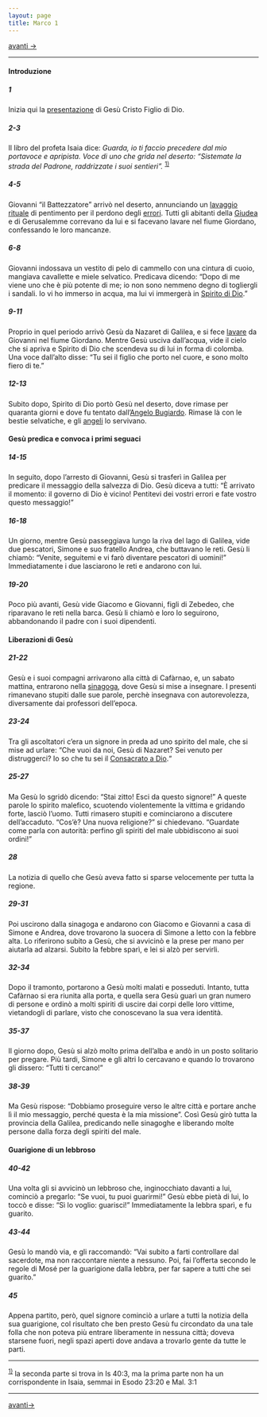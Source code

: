 ```yaml
---
layout: page
title: Marco 1
---
```


 [avanti ->](Mc02.html)
 
 ------------------------------------------------------------------------
 
#### Introduzione

##### 1

Inizia qui la <a href="http://www.pachialu.it/doku/doku.php?id=glossario#vangelo" class="wikilink1" title="glossario">presentazione</a> di Gesù Cristo Figlio di Dio.

##### 2-3

Il libro del profeta Isaia dice: *Guarda, io ti faccio precedere dal mio portavoce e apripista. Voce di uno che grida nel deserto: “Sistemate la strada del Padrone, raddrizzate i suoi sentieri”.* <sup><a href="#fn__1" id="fnt__1" class="fn_top">1)</a></sup>

##### 4-5

Giovanni “il Battezzatore” arrivò nel deserto, annunciando un <a href="http://www.pachialu.it/doku/doku.php?id=glossario#battesimo" class="wikilink1" title="glossario">lavaggio rituale</a> di pentimento per il perdono degli <a href="http://www.pachialu.it/doku/doku.php?id=glossario#peccato" class="wikilink1" title="glossario">errori</a>. Tutti gli abitanti della <a href="http://www.pachialu.it/doku/doku.php?id=giudea" class="wikilink2" title="giudea">Giudea</a> e di Gerusalemme correvano da lui e si facevano lavare nel fiume Giordano, confessando le loro mancanze.

##### 6-8

Giovanni indossava un vestito di pelo di cammello con una cintura di cuoio, mangiava cavallette e miele selvatico. Predicava dicendo: “Dopo di me viene uno che è più potente di me; io non sono nemmeno degno di togliergli i sandali. Io vi ho immerso in acqua, ma lui vi immergerà in <a href="http://www.pachialu.it/doku/doku.php?id=spirito_di_dio" class="wikilink2" title="spirito_di_dio">Spirito di Dio</a>.”

##### 9-11

Proprio in quel periodo arrivò Gesù da Nazaret di Galilea, e si fece <a href="http://www.pachialu.it/doku/doku.php?id=glossario#battesimo" class="wikilink1" title="glossario">lavare</a> da Giovanni nel fiume Giordano. Mentre Gesù usciva dall’acqua, vide il cielo che si apriva e Spirito di Dio che scendeva su di lui in forma di colomba. Una voce dall’alto disse: “Tu sei il figlio che porto nel cuore, e sono molto fiero di te.”

##### 12-13

Subito dopo, Spirito di Dio portò Gesù nel deserto, dove rimase per quaranta giorni e dove fu tentato dall’<a href="http://www.pachialu.it/doku/doku.php?id=angelo_bugiardo" class="wikilink2" title="angelo_bugiardo">Angelo Bugiardo</a>. Rimase là con le bestie selvatiche, e gli <a href="http://www.pachialu.it/doku/doku.php?id=glossario#angelo" class="wikilink1" title="glossario">angeli</a> lo servivano.


#### Gesù predica e convoca i primi seguaci

##### 14-15

In seguito, dopo l’arresto di Giovanni, Gesù si trasferì in Galilea per predicare il messaggio della salvezza di Dio. Gesù diceva a tutti: “È arrivato il momento: il governo di Dio è vicino! Pentitevi dei vostri errori e fate vostro questo messaggio!”

##### 16-18

Un giorno, mentre Gesù passeggiava lungo la riva del lago di Galilea, vide due pescatori, Simone e suo fratello Andrea, che buttavano le reti. Gesù li chiamò: “Venite, seguitemi e vi farò diventare pescatori di uomini!” Immediatamente i due lasciarono le reti e andarono con lui.

##### 19-20

Poco più avanti, Gesù vide Giacomo e Giovanni, figli di Zebedeo, che riparavano le reti nella barca. Gesù li chiamò e loro lo seguirono, abbandonando il padre con i suoi dipendenti.


#### Liberazioni di Gesù

##### 21-22

Gesù e i suoi compagni arrivarono alla città di Cafàrnao, e, un sabato mattina, entrarono nella <a href="http://www.pachialu.it/doku/doku.php?id=sinagoga" class="wikilink2" title="sinagoga">sinagoga</a>, dove Gesù si mise a insegnare. I presenti rimanevano stupiti dalle sue parole, perchè insegnava con autorevolezza, diversamente dai professori dell’epoca.

##### 23-24

Tra gli ascoltatori c’era un signore in preda ad uno spirito del male, che si mise ad urlare: “Che vuoi da noi, Gesù di Nazaret? Sei venuto per distruggerci? Io so che tu sei il <a href="http://www.pachialu.it/doku/doku.php?id=consacrato_a_dio" class="wikilink2" title="consacrato_a_dio">Consacrato a Dio</a>.“

##### 25-27

Ma Gesù lo sgridò dicendo: “Stai zitto! Esci da questo signore!” A queste parole lo spirito malefico, scuotendo violentemente la vittima e gridando forte, lasciò l’uomo. Tutti rimasero stupiti e cominciarono a discutere dell’accaduto. “Cos’è? Una nuova religione?” si chiedevano. “Guardate come parla con autorità: perfino gli spiriti del male ubbidiscono ai suoi ordini!”

##### 28

La notizia di quello che Gesù aveva fatto si sparse velocemente per tutta la regione.

##### 29-31

Poi uscirono dalla sinagoga e andarono con Giacomo e Giovanni a casa di Simone e Andrea, dove trovarono la suocera di Simone a letto con la febbre alta. Lo riferirono subito a Gesù, che si avvicinò e la prese per mano per aiutarla ad alzarsi. Subito la febbre sparì, e lei si alzò per servirli.

##### 32-34

Dopo il tramonto, portarono a Gesù molti malati e posseduti. Intanto, tutta Cafàrnao si era riunita alla porta, e quella sera Gesù guarì un gran numero di persone e ordinò a molti spiriti di uscire dai corpi delle loro vittime, vietandogli di parlare, visto che conoscevano la sua vera identità.

##### 35-37

Il giorno dopo, Gesù si alzò molto prima dell’alba e andò in un posto solitario per pregare. Più tardi, Simone e gli altri lo cercavano e quando lo trovarono gli dissero: “Tutti ti cercano!”

##### 38-39

Ma Gesù rispose: “Dobbiamo proseguire verso le altre città e portare anche lì il mio messaggio, perché questa è la mia missione”. Così Gesù girò tutta la provincia della Galilea, predicando nelle sinagoghe e liberando molte persone dalla forza degli spiriti del male.


#### Guarigione di un lebbroso

##### 40-42

Una volta gli si avvicinò un lebbroso che, inginocchiato davanti a lui, cominciò a pregarlo: “Se vuoi, tu puoi guarirmi!” Gesù ebbe pietà di lui, lo toccò e disse: “Sì lo voglio: guarisci!” Immediatamente la lebbra sparì, e fu guarito.

##### 43-44

Gesù lo mandò via, e gli raccomandò: “Vai subito a farti controllare dal sacerdote, ma non raccontare niente a nessuno. Poi, fai l’offerta secondo le regole di Mosé per la guarigione dalla lebbra, per far sapere a tutti che sei guarito.”

##### 45

Appena partito, però, quel signore cominciò a urlare a tutti la notizia della sua guarigione, col risultato che ben presto Gesù fu circondato da una tale folla che non poteva più entrare liberamente in nessuna città; doveva starsene fuori, negli spazi aperti dove andava a trovarlo gente da tutte le parti.

------------------------------------------------------------------------

<sup><a href="#fnt__1" id="fn__1" class="fn_bot">1)</a></sup> la seconda parte si trova in Is 40:3, ma la prima parte non ha un corrispondente in Isaia, semmai in Esodo 23:20 e Mal. 3:1

------------------------------------------------------------------------
 [avanti->](Mc02.html)


